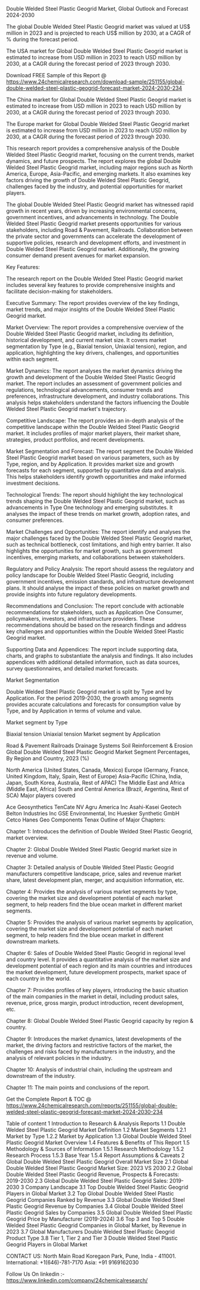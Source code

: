 Double Welded Steel Plastic Geogrid Market, Global Outlook and Forecast 2024-2030

The global Double Welded Steel Plastic Geogrid market was valued at US$ million in 2023 and is projected to reach US$ million by 2030, at a CAGR of % during the forecast period.

The USA market for Global Double Welded Steel Plastic Geogrid market is estimated to increase from USD million in 2023 to reach USD million by 2030, at a CAGR during the forecast period of 2023 through 2030.

Download FREE Sample of this Report @ https://www.24chemicalresearch.com/download-sample/251155/global-double-welded-steel-plastic-geogrid-forecast-market-2024-2030-234

The China market for Global Double Welded Steel Plastic Geogrid market is estimated to increase from USD million in 2023 to reach USD million by 2030, at a CAGR during the forecast period of 2023 through 2030.

The Europe market for Global Double Welded Steel Plastic Geogrid market is estimated to increase from USD million in 2023 to reach USD million by 2030, at a CAGR during the forecast period of 2023 through 2030.

This research report provides a comprehensive analysis of the Double Welded Steel Plastic Geogrid market, focusing on the current trends, market dynamics, and future prospects. The report explores the global Double Welded Steel Plastic Geogrid market, including major regions such as North America, Europe, Asia-Pacific, and emerging markets. It also examines key factors driving the growth of Double Welded Steel Plastic Geogrid, challenges faced by the industry, and potential opportunities for market players.

The global Double Welded Steel Plastic Geogrid market has witnessed rapid growth in recent years, driven by increasing environmental concerns, government incentives, and advancements in technology. The Double Welded Steel Plastic Geogrid market presents opportunities for various stakeholders, including Road & Pavement, Railroads. Collaboration between the private sector and governments can accelerate the development of supportive policies, research and development efforts, and investment in Double Welded Steel Plastic Geogrid market. Additionally, the growing consumer demand present avenues for market expansion.

Key Features:

The research report on the Double Welded Steel Plastic Geogrid market includes several key features to provide comprehensive insights and facilitate decision-making for stakeholders.

Executive Summary: The report provides overview of the key findings, market trends, and major insights of the Double Welded Steel Plastic Geogrid market.

Market Overview: The report provides a comprehensive overview of the Double Welded Steel Plastic Geogrid market, including its definition, historical development, and current market size. It covers market segmentation by Type (e.g., Biaxial tension, Uniaxial tension), region, and application, highlighting the key drivers, challenges, and opportunities within each segment.

Market Dynamics: The report analyses the market dynamics driving the growth and development of the Double Welded Steel Plastic Geogrid market. The report includes an assessment of government policies and regulations, technological advancements, consumer trends and preferences, infrastructure development, and industry collaborations. This analysis helps stakeholders understand the factors influencing the Double Welded Steel Plastic Geogrid market's trajectory.

Competitive Landscape: The report provides an in-depth analysis of the competitive landscape within the Double Welded Steel Plastic Geogrid market. It includes profiles of major market players, their market share, strategies, product portfolios, and recent developments.

Market Segmentation and Forecast: The report segment the Double Welded Steel Plastic Geogrid market based on various parameters, such as by Type, region, and by Application. It provides market size and growth forecasts for each segment, supported by quantitative data and analysis. This helps stakeholders identify growth opportunities and make informed investment decisions.

Technological Trends: The report should highlight the key technological trends shaping the Double Welded Steel Plastic Geogrid market, such as advancements in Type One technology and emerging substitutes. It analyses the impact of these trends on market growth, adoption rates, and consumer preferences.

Market Challenges and Opportunities: The report identify and analyses the major challenges faced by the Double Welded Steel Plastic Geogrid market, such as technical bottleneck, cost limitations, and high entry barrier. It also highlights the opportunities for market growth, such as government incentives, emerging markets, and collaborations between stakeholders.

Regulatory and Policy Analysis: The report should assess the regulatory and policy landscape for Double Welded Steel Plastic Geogrid, including government incentives, emission standards, and infrastructure development plans. It should analyse the impact of these policies on market growth and provide insights into future regulatory developments.

Recommendations and Conclusion: The report conclude with actionable recommendations for stakeholders, such as Application One Consumer, policymakers, investors, and infrastructure providers. These recommendations should be based on the research findings and address key challenges and opportunities within the Double Welded Steel Plastic Geogrid market.

Supporting Data and Appendices: The report include supporting data, charts, and graphs to substantiate the analysis and findings. It also includes appendices with additional detailed information, such as data sources, survey questionnaires, and detailed market forecasts.

Market Segmentation

Double Welded Steel Plastic Geogrid market is split by Type and by Application. For the period 2019-2030, the growth among segments provides accurate calculations and forecasts for consumption value by Type, and by Application in terms of volume and value.

Market segment by Type

Biaxial tension
Uniaxial tension
Market segment by Application

Road & Pavement
Railroads
Drainage Systems
Soil Reinforcement & Erosion
Global Double Welded Steel Plastic Geogrid Market Segment Percentages, By Region and Country, 2023 (%)

North America (United States, Canada, Mexico)
Europe (Germany, France, United Kingdom, Italy, Spain, Rest of Europe)
Asia-Pacific (China, India, Japan, South Korea, Australia, Rest of APAC)
The Middle East and Africa (Middle East, Africa)
South and Central America (Brazil, Argentina, Rest of SCA)
Major players covered

Ace Geosynthetics
TenCate NV
Agru America Inc
Asahi-Kasei Geotech
Belton Industries Inc
GSE Environmental, Inc
Huesker Synthetic GmbH
Cetco
Hanes Geo Components
Tenax
Outline of Major Chapters:

Chapter 1: Introduces the definition of Double Welded Steel Plastic Geogrid, market overview.

Chapter 2: Global Double Welded Steel Plastic Geogrid market size in revenue and volume.

Chapter 3: Detailed analysis of Double Welded Steel Plastic Geogrid manufacturers competitive landscape, price, sales and revenue market share, latest development plan, merger, and acquisition information, etc.

Chapter 4: Provides the analysis of various market segments by type, covering the market size and development potential of each market segment, to help readers find the blue ocean market in different market segments.

Chapter 5: Provides the analysis of various market segments by application, covering the market size and development potential of each market segment, to help readers find the blue ocean market in different downstream markets.

Chapter 6: Sales of Double Welded Steel Plastic Geogrid in regional level and country level. It provides a quantitative analysis of the market size and development potential of each region and its main countries and introduces the market development, future development prospects, market space of each country in the world.

Chapter 7: Provides profiles of key players, introducing the basic situation of the main companies in the market in detail, including product sales, revenue, price, gross margin, product introduction, recent development, etc.

Chapter 8: Global Double Welded Steel Plastic Geogrid capacity by region & country.

Chapter 9: Introduces the market dynamics, latest developments of the market, the driving factors and restrictive factors of the market, the challenges and risks faced by manufacturers in the industry, and the analysis of relevant policies in the industry.

Chapter 10: Analysis of industrial chain, including the upstream and downstream of the industry.

Chapter 11: The main points and conclusions of the report.

Get the Complete Report & TOC @ https://www.24chemicalresearch.com/reports/251155/global-double-welded-steel-plastic-geogrid-forecast-market-2024-2030-234

Table of content
1 Introduction to Research & Analysis Reports
1.1 Double Welded Steel Plastic Geogrid Market Definition
1.2 Market Segments
1.2.1 Market by Type
1.2.2 Market by Application
1.3 Global Double Welded Steel Plastic Geogrid Market Overview
1.4 Features & Benefits of This Report
1.5 Methodology & Sources of Information
1.5.1 Research Methodology
1.5.2 Research Process
1.5.3 Base Year
1.5.4 Report Assumptions & Caveats
2 Global Double Welded Steel Plastic Geogrid Overall Market Size
2.1 Global Double Welded Steel Plastic Geogrid Market Size: 2023 VS 2030
2.2 Global Double Welded Steel Plastic Geogrid Revenue, Prospects & Forecasts: 2019-2030
2.3 Global Double Welded Steel Plastic Geogrid Sales: 2019-2030
3 Company Landscape
3.1 Top Double Welded Steel Plastic Geogrid Players in Global Market
3.2 Top Global Double Welded Steel Plastic Geogrid Companies Ranked by Revenue
3.3 Global Double Welded Steel Plastic Geogrid Revenue by Companies
3.4 Global Double Welded Steel Plastic Geogrid Sales by Companies
3.5 Global Double Welded Steel Plastic Geogrid Price by Manufacturer (2019-2024)
3.6 Top 3 and Top 5 Double Welded Steel Plastic Geogrid Companies in Global Market, by Revenue in 2023
3.7 Global Manufacturers Double Welded Steel Plastic Geogrid Product Type
3.8 Tier 1, Tier 2 and Tier 3 Double Welded Steel Plastic Geogrid Players in Global Market

CONTACT US:
North Main Road Koregaon Park, Pune, India - 411001.
International: +1(646)-781-7170
Asia: +91 9169162030

Follow Us On linkedin :- https://www.linkedin.com/company/24chemicalresearch/
